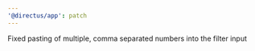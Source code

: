 ```yaml
---
'@directus/app': patch
---
```


Fixed pasting of multiple, comma separated numbers into the filter input
